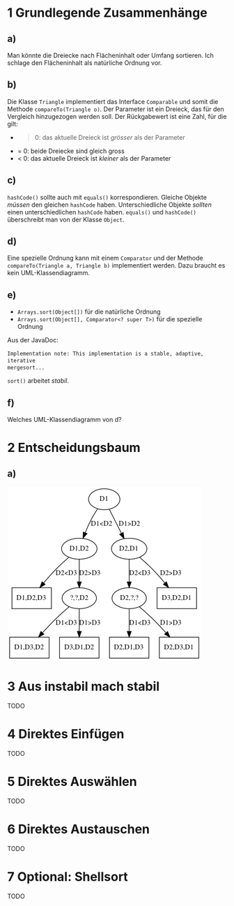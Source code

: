 # 1 Grundlegende Zusammenhänge

## a)

Man könnte die Dreiecke nach Flächeninhalt oder Umfang sortieren. Ich schlage
den Flächeninhalt als natürliche Ordnung vor.

## b)

Die Klasse `Triangle` implementiert das Interface `Comparable` und somit die
Methode `compareTo(Triangle o)`. Der Parameter ist ein Dreieck, das für den
Vergleich hinzugezogen werden soll. Der Rückgabewert ist eine Zahl, für die
gilt:

- > 0: das aktuelle Dreieck ist _grösser_ als der Parameter
- = 0: beide Dreiecke sind gleich gross
- < 0: das aktuelle Dreieck ist _kleiner_ als der Parameter

## c)

`hashCode()` sollte auch mit `equals()` korrespondieren. Gleiche Objekte
_müssen_ den gleichen `hashCode` haben. Unterschiedliche Objekte _sollten_ einen
unterschiedlichen `hashCode` haben. `equals()` und `hashCode()` überschreibt man
von der Klasse `Object`.

## d)

Eine spezielle Ordnung kann mit einem `Comparator` und der Methode
`compareTo(Triangle a, Triangle b)` implementiert werden. Dazu braucht es kein
UML-Klassendiagramm.

## e)

- `Arrays.sort(Object[])` für die natürliche Ordnung
- `Arrays.sort(Object[], Comparator<? super T>)` für die spezielle Ordnung

Aus der JavaDoc:

    Implementation note: This implementation is a stable, adaptive, iterative
    mergesort...

`sort()` arbeitet _stabil_.

## f)

Welches UML-Klassendiagramm von d?

# 2 Entscheidungsbaum

## a)

![Entscheidungsbaum](08-tree.png)

# 3 Aus instabil mach stabil

TODO

# 4 Direktes Einfügen

TODO

# 5 Direktes Auswählen

TODO

# 6 Direktes Austauschen

TODO

# 7 Optional: Shellsort

TODO
